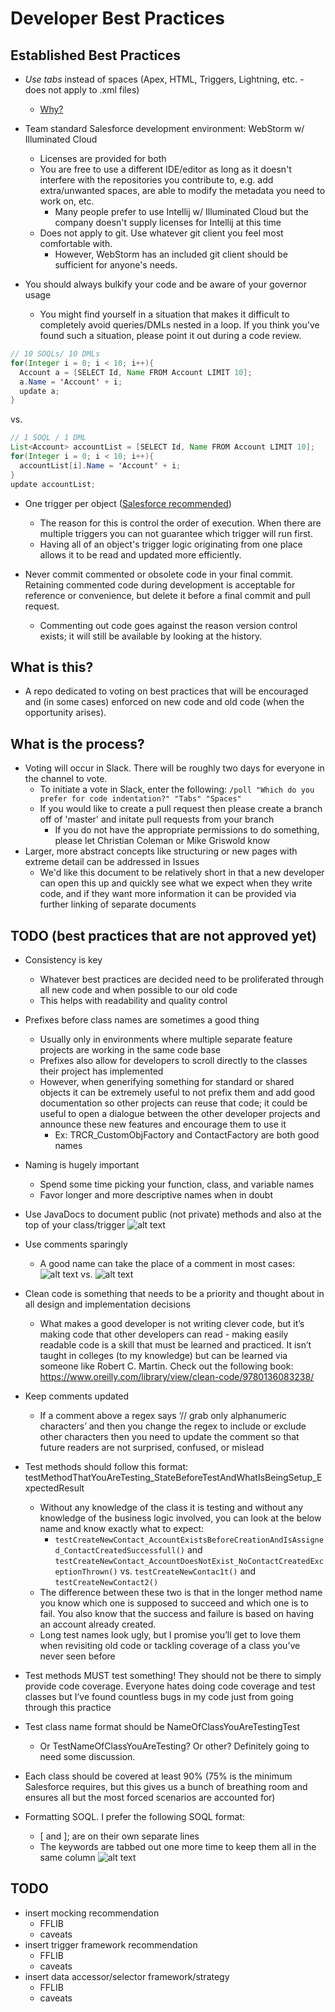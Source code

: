 # Developer Best Practices

## Established Best Practices

- *Use tabs* instead of spaces (Apex, HTML, Triggers, Lightning, etc. - does not apply to .xml files)
  - [Why?](../master/more_info/tabs.md)

- Team standard Salesforce development environment: WebStorm w/ Illuminated Cloud
  - Licenses are provided for both
  - You are free to use a different IDE/editor as long as it doesn't interfere with the repositories you contribute to, e.g. add extra/unwanted spaces, are able to modify the metadata you need to work on, etc.
    - Many people prefer to use Intellij w/ Illuminated Cloud but the company doesn't supply licenses for Intellij at this time
  - Does not apply to git. Use whatever git client you feel most comfortable with.
    - However, WebStorm has an included git client should be sufficient for anyone's needs.

- You should always bulkify your code and be aware of your governor usage
  - You might find yourself in a situation that makes it difficult to completely avoid queries/DMLs nested in a loop. If you think you've found such a situation, please point it out during a code review.
```java
// 10 SOQLs/ 10 DMLs
for(Integer i = 0; i < 10; i++){
  Account a = [SELECT Id, Name FROM Account LIMIT 10];
  a.Name = 'Account' + i;
  update a;
}
```
vs.
```java
// 1 SOQL / 1 DML
List<Account> accountList = [SELECT Id, Name FROM Account LIMIT 10];
for(Integer i = 0; i < 10; i++){
  accountList[i].Name = 'Account' + i;
}
update accountList;
```

- One trigger per object ([Salesforce recommended](https://developer.salesforce.com/blogs/developer-relations/2011/04/apex-trigger-tip-using-a-class-per-object-to-control-logic.html))
  - The reason for this is control the order of execution. When there are multiple triggers you can not guarantee which trigger will run first.
  - Having all of an object's trigger logic originating from one place allows it to be read and updated more efficiently.

- Never commit commented or obsolete code in your final commit. Retaining commented code during development is acceptable for reference or convenience, but delete it before a final commit and pull request.
  - Commenting out code goes against the reason version control exists; it will still be available by looking at the history.

## What is this?

- A repo dedicated to voting on best practices that will be encouraged and (in some cases) enforced on new code and old code (when the opportunity arises).

## What is the process?

- Voting will occur in Slack. There will be roughly two days for everyone in the channel to vote.
  - To initiate a vote in Slack, enter the following: `/poll "Which do you prefer for code indentation?" "Tabs" "Spaces"`
  - If you would like to create a pull request then please create a branch off of 'master' and initate pull requests from your branch
    - If you do not have the appropriate permissions to do something, please let Christian Coleman or Mike Griswold know
- Larger, more abstract concepts like structuring or new pages with extreme detail can be addressed in Issues
  - We'd like this document to be relatively short in that a new developer can open this up and quickly see what we expect when they write code, and if they want more information it can be provided via further linking of separate documents

## TODO (best practices that are not approved yet)

- Consistency is key
  - Whatever best practices are decided need to be proliferated through all new code and when possible to our old code
  - This helps with readability and quality control

- Prefixes before class names are sometimes a good thing
  - Usually only in environments where multiple separate feature projects are working in the same code base
  - Prefixes also allow for developers to scroll directly to the classes their project has implemented
  - However, when generifying something for standard or shared objects it can be extremely useful to not prefix them and add good documentation so other projects can reuse that code; it could be useful to open a dialogue between the other developer projects and announce these new features and encourage them to use it
    - Ex: TRCR_CustomObjFactory and ContactFactory are both good names

- Naming is hugely important
  - Spend some time picking your function, class, and variable names
  - Favor longer and more descriptive names when in doubt

- Use JavaDocs to document public (not private) methods and also at the top of your class/trigger
![alt text](https://github.com/InternationalTradeAdministration/developer-best-practices/blob/master/images/java_doc_example.PNG "JavaDoc example")

- Use comments sparingly
  - A good name can take the place of a comment in most cases:
![alt text](https://github.com/InternationalTradeAdministration/developer-best-practices/blob/master/images/comment_example_before.PNG "Comment example - before refactor")
vs.
![alt text](https://github.com/InternationalTradeAdministration/developer-best-practices/blob/master/images/comment_example_after.PNG "Comment example - after refactor")

- Clean code is something that needs to be a priority and thought about in all design and implementation decisions
  - What makes a good developer is not writing clever code, but it’s making code that other developers can read - making easily readable code is a skill that must be learned and practiced. It isn’t taught in colleges (to my knowledge) but can be learned via someone like Robert C. Martin. Check out the following book: https://www.oreilly.com/library/view/clean-code/9780136083238/

- Keep comments updated
  - If a comment above a regex says ‘// grab only alphanumeric characters’ and then you change the regex to include or exclude other characters then you need to update the comment so that future readers are not surprised, confused, or mislead

- Test methods should follow this format: testMethodThatYouAreTesting_StateBeforeTestAndWhatIsBeingSetup_ExpectedResult
  - Without any knowledge of the class it is testing and without any knowledge of the business logic involved, you can look at the below name and know exactly what to expect:
    - `testCreateNewContact_AccountExistsBeforeCreationAndIsAssigned_ContactCreatedSuccessfull()` and `testCreateNewContact_AccountDoesNotExist_NoContactCreatedExceptionThrown()` vs. `testCreateNewContac1t()` and `testCreateNewContact2()`
  - The difference between these two is that in the longer method name you know which one is supposed to succeed and which one is to fail. You also know that the success and failure is based on having an account already created.
  - Long test names look ugly, but I promise you’ll get to love them when revisiting old code or tackling coverage of a class you’ve never seen before

- Test methods MUST test something! They should not be there to simply provide code coverage. Everyone hates doing code coverage and test classes but I’ve found countless bugs in my code just from going through this practice

- Test class name format should be NameOfClassYouAreTestingTest
  - Or TestNameOfClassYouAreTesting? Or other? Definitely going to need some discussion.

- Each class should be covered at least 90% (75% is the minimum Salesforce requires, but this gives us a bunch of breathing room and ensures all but the most forced scenarios are accounted for)

- Formatting SOQL. I prefer the following SOQL format:
  - [ and ]; are on their own separate lines
  - The keywords are tabbed out one more time to keep them all in the same column
![alt text](https://github.com/InternationalTradeAdministration/developer-best-practices/blob/master/images/soql_format_example.PNG "SOQL format example")

## TODO

- insert mocking recommendation
  - FFLIB
  - caveats
- insert trigger framework recommendation
  - FFLIB
  - caveats
- insert data accessor/selector framework/strategy
  - FFLIB
  - caveats